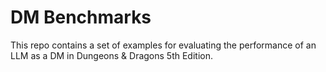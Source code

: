 # DM Benchmarks

This repo contains a set of examples for evaluating the performance of an LLM as a DM in Dungeons & Dragons 5th Edition.
